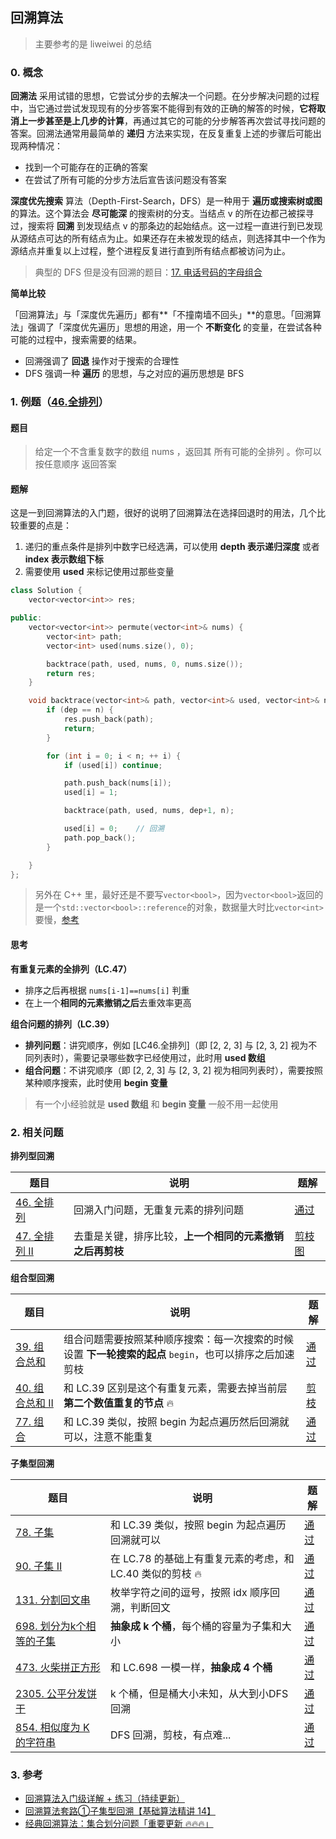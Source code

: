 ## 回溯算法

> 主要参考的是 liweiwei 的总结

### 0. 概念

**回溯法** 采用试错的思想，它尝试分步的去解决一个问题。在分步解决问题的过程中，当它通过尝试发现现有的分步答案不能得到有效的正确的解答的时候，**它将取消上一步甚至是上几步的计算**，再通过其它的可能的分步解答再次尝试寻找问题的答案。回溯法通常用最简单的 **递归** 方法来实现，在反复重复上述的步骤后可能出现两种情况：

- 找到一个可能存在的正确的答案
- 在尝试了所有可能的分步方法后宣告该问题没有答案

**深度优先搜索** 算法（Depth-First-Search，DFS）是一种用于 **遍历或搜索树或图** 的算法。这个算法会 **尽可能深** 的搜索树的分支。当结点 v 的所在边都己被探寻过，搜索将 **回溯** 到发现结点 v 的那条边的起始结点。这一过程一直进行到已发现从源结点可达的所有结点为止。如果还存在未被发现的结点，则选择其中一个作为源结点并重复以上过程，整个进程反复进行直到所有结点都被访问为止。

> 典型的 DFS 但是没有回溯的题目：[17. 电话号码的字母组合](https://leetcode.cn/problems/letter-combinations-of-a-phone-number/)

**简单比较**

「回溯算法」与「深度优先遍历」都有**「不撞南墙不回头」**的意思。「回溯算法」强调了「深度优先遍历」思想的用途，用一个 **不断变化** 的变量，在尝试各种可能的过程中，搜索需要的结果。

- 回溯强调了 **回退** 操作对于搜索的合理性
- DFS 强调一种 **遍历** 的思想，与之对应的遍历思想是 BFS



### 1. 例题（[46.全排列](https://leetcode.cn/problems/permutations/)）

#### 题目

> 给定一个不含重复数字的数组 nums ，返回其 所有可能的全排列 。你可以 按任意顺序 返回答案



#### **题解**

这是一到回溯算法的入门题，很好的说明了回溯算法在选择回退时的用法，几个比较重要的点是：

1. 递归的重点条件是排列中数字已经选满，可以使用 **depth 表示递归深度** 或者 **index 表示数组下标**
2. 需要使用 **used** 来标记使用过那些变量

```cpp
class Solution {
    vector<vector<int>> res;

public:
    vector<vector<int>> permute(vector<int>& nums) {
        vector<int> path;
        vector<int> used(nums.size(), 0);

        backtrace(path, used, nums, 0, nums.size());
        return res;
    }

    void backtrace(vector<int>& path, vector<int>& used, vector<int>& nums, int dep, int n) {
        if (dep == n) {
            res.push_back(path);
            return;
        }

        for (int i = 0; i < n; ++ i) {
            if (used[i]) continue;

            path.push_back(nums[i]);
            used[i] = 1;

            backtrace(path, used, nums, dep+1, n);

            used[i] = 0;    // 回溯
            path.pop_back();
        }

    }
};
```

> 另外在 C++ 里，最好还是不要写`vector<bool>`，因为`vector<bool>`返回的是一个`std::vector<bool>::reference`的对象，数据量大时比`vector<int>`要慢，[参考](https://leetcode.cn/problems/permutations-ii/solution/hui-su-suan-fa-python-dai-ma-java-dai-ma-by-liwe-2/478510)



#### 思考

**有重复元素的全排列（LC.47）**

- 排序之后再根据 `nums[i-1]==nums[i]` 判重
- 在上一个**相同的元素撤销之后**去重效率更高



**组合问题的排列（LC.39）**

- **排列问题**：讲究顺序，例如 [LC46.全排列]（即 [2, 2, 3] 与 [2, 3, 2] 视为不同列表时），需要记录哪些数字已经使用过，此时用 **used 数组**
- **组合问题**：不讲究顺序（即 [2, 2, 3] 与 [2, 3, 2] 视为相同列表时），需要按照某种顺序搜索，此时使用 **begin 变量**

> 有一个小经验就是 **used 数组** 和 **begin 变量** 一般不用一起使用



### 2. 相关问题

**排列型回溯**

| 题目                                                         | 说明                                                     | 题解                                                         |
| ------------------------------------------------------------ | -------------------------------------------------------- | ------------------------------------------------------------ |
| [46. 全排列](https://leetcode.cn/problems/permutations/)     | 回溯入门问题，无重复元素的排列问题                       | [通过](https://leetcode.cn/submissions/detail/395204984/)    |
| [47. 全排列 II](https://leetcode.cn/problems/permutations-ii/) | 去重是关键，排序比较，**上一个相同的元素撤销之后再剪枝** | [剪枝图](https://leetcode.cn/problems/permutations-ii/solution/hui-su-suan-fa-python-dai-ma-java-dai-ma-by-liwe-2/) |

**组合型回溯**

| 题目                                                         | 说明                                                         | 题解                                                         |
| ------------------------------------------------------------ | ------------------------------------------------------------ | ------------------------------------------------------------ |
| [39. 组合总和](https://leetcode.cn/problems/combination-sum/) | 组合问题需要按照某种顺序搜索：每一次搜索的时候设置 **下一轮搜索的起点** `begin`，也可以排序之后加速剪枝 | [通过](https://leetcode.cn/submissions/detail/171894367/)    |
| [40. 组合总和 II](https://leetcode.cn/problems/combination-sum-ii/) | 和 LC.39 区别是这个有重复元素，需要去掉当前层**第二个数值重复的节点** :fire: | [剪枝](https://leetcode.cn/problems/combination-sum-ii/solution/hui-su-suan-fa-jian-zhi-python-dai-ma-java-dai-m-3/225211) |
| [77. 组合](https://leetcode.cn/problems/combinations/)       | 和 LC.39 类似，按照 begin 为起点遍历然后回溯就可以，注意不能重复 | [通过](https://leetcode.cn/submissions/detail/395236585/)    |

**子集型回溯**

| 题目                                                         | 说明                                                         | 题解                                                      |
| ------------------------------------------------------------ | ------------------------------------------------------------ | --------------------------------------------------------- |
| [78. 子集](https://leetcode.cn/problems/subsets/)            | 和 LC.39 类似，按照 begin 为起点遍历回溯就可以               | [通过](https://leetcode.cn/submissions/detail/395238958/) |
| [90. 子集 II](https://leetcode.cn/problems/subsets-ii/)      | 在 LC.78 的基础上有重复元素的考虑，和 LC.40 类似的剪枝 :fire: | [通过](https://leetcode.cn/submissions/detail/395250094/) |
| [131. 分割回文串](https://leetcode.cn/problems/palindrome-partitioning/) | 枚举字符之间的逗号，按照 idx 顺序回溯，判断回文              | [通过](https://leetcode.cn/submissions/detail/395280098/) |
| [698. 划分为k个相等的子集](https://leetcode.cn/problems/partition-to-k-equal-sum-subsets/) | **抽象成 k 个桶**，每个桶的容量为子集和大小                  | [通过](https://leetcode.cn/submissions/detail/396107337/) |
| [473. 火柴拼正方形](https://leetcode.cn/problems/matchsticks-to-square/) | 和 LC.698 一模一样，**抽象成 4 个桶**                        | [通过](https://leetcode.cn/submissions/detail/366042332/) |
| [2305. 公平分发饼干](https://leetcode.cn/problems/fair-distribution-of-cookies/) | k 个桶，但是桶大小未知，从大到小DFS回溯                      | [通过](https://leetcode.cn/submissions/detail/396110148/) |
| [854. 相似度为 K 的字符串](https://leetcode.cn/problems/k-similar-strings/) | DFS 回溯，剪枝，有点难...                                    | [通过](https://leetcode.cn/submissions/detail/396114920/) |





### 3. 参考

- [回溯算法入门级详解 + 练习（持续更新）](https://leetcode.cn/problems/permutations/solution/hui-su-suan-fa-python-dai-ma-java-dai-ma-by-liweiw/)
- [回溯算法套路①子集型回溯【基础算法精讲 14】](https://www.bilibili.com/video/BV1mG4y1A7Gu/?vd_source=286032bc2c5715c8b50b608028ce57df)
- [经典回溯算法：集合划分问题「重要更新 🔥🔥🔥」](https://leetcode.cn/link/?target=https://lfool.github.io/LFool-Notes/algorithm/经典回溯算法：集合划分问题.html)